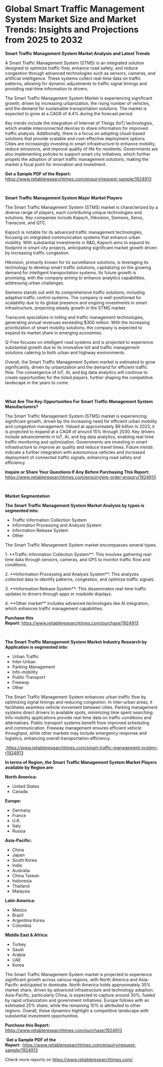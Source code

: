 <p><h1>Global Smart Traffic Management System Market Size and Market Trends: Insights and Projections from 2025 to 2032</h1></p><p><strong>Smart Traffic Management System Market Analysis and Latest Trends</strong></p>
<p><p>A Smart Traffic Management System (STMS) is an integrated solution designed to optimize traffic flow, enhance road safety, and reduce congestion through advanced technologies such as sensors, cameras, and artificial intelligence. These systems collect real-time data on traffic patterns, allowing for dynamic adjustments to traffic signal timings and providing real-time information to drivers. </p><p>The Smart Traffic Management System Market is experiencing significant growth, driven by increasing urbanization, the rising number of vehicles, and the demand for sustainable transportation solutions. The market is expected to grow at a CAGR of 4.4% during the forecast period. </p><p>Key trends include the integration of Internet of Things (IoT) technologies, which enable interconnected devices to share information for improved traffic analysis. Additionally, there is a focus on adopting cloud-based solutions that provide scalable and cost-effective deployment options. Cities are increasingly investing in smart infrastructure to enhance mobility, reduce emissions, and improve quality of life for residents. Governments are also implementing policies to support smart city initiatives, which further propels the adoption of smart traffic management solutions, making the market a focal point for innovation and investment.</p></p>
<p><strong>Get a Sample PDF of the Report:&nbsp;</strong> <a href="https://www.reliableresearchtimes.com/enquiry/request-sample/1924913?utm_campaign=2631&utm_medium=2&utm_source=Github&utm_content=ia&utm_term=28032025&utm_id=smart-traffic-management-system">https://www.reliableresearchtimes.com/enquiry/request-sample/1924913</a></p>
<p>&nbsp;</p>
<p><strong>Smart Traffic Management System Major Market Players</strong></p>
<p><p>The Smart Traffic Management System (STMS) market is characterized by a diverse range of players, each contributing unique technologies and solutions. Key companies include Kapsch, Hikvision, Siemens, Xerox, Transcore, and QTC. </p><p>Kapsch is notable for its advanced traffic management technologies, focusing on integrated communication systems that enhance urban mobility. With substantial investments in R&D, Kapsch aims to expand its footprint in smart city projects, anticipating significant market growth driven by increasing traffic congestion.</p><p>Hikvision, primarily known for its surveillance solutions, is leveraging its technology to develop smart traffic solutions, capitalizing on the growing demand for intelligent transportation systems. Its future growth is promising, with the company aiming to enhance analytics capabilities, addressing urban challenges.</p><p>Siemens stands out with its comprehensive traffic solutions, including adaptive traffic control systems. The company is well-positioned for scalability due to its global presence and ongoing investments in smart infrastructure, projecting steady growth in the STMS market.</p><p>Transcore specializes in tolling and traffic management technologies, generating annual revenues exceeding $300 million. With the increasing prioritization of smart mobility solutions, the company is expected to expand its market share in emerging economies.</p><p>Q-Free focuses on intelligent road systems and is projected to experience substantial growth due to its innovative toll and traffic management solutions catering to both urban and highway environments. </p><p>Overall, the Smart Traffic Management System market is estimated to grow significantly, driven by urbanization and the demand for efficient traffic flow. The convergence of IoT, AI, and big data analytics will continue to create opportunities for the listed players, further shaping the competitive landscape in the years to come.</p></p>
<p>&nbsp;</p>
<p><strong>What Are The Key Opportunities For Smart Traffic Management System Manufacturers?</strong></p>
<p><p>The Smart Traffic Management System (STMS) market is experiencing significant growth, driven by the increasing need for efficient urban mobility and congestion management. Valued at approximately $9 billion in 2023, it is projected to expand at a CAGR of around 15% through 2030. Key drivers include advancements in IoT, AI, and big data analytics, enabling real-time traffic monitoring and optimization. Governments are investing in smart infrastructure to improve air quality and reduce travel times. Future trends indicate a further integration with autonomous vehicles and increased deployment of connected traffic signals, enhancing road safety and efficiency.</p></p>
<p><strong>Inquire or Share Your Questions If Any Before Purchasing This Report:</strong> <a href="https://www.reliableresearchtimes.com/enquiry/pre-order-enquiry/1924913?utm_campaign=2631&utm_medium=2&utm_source=Github&utm_content=ia&utm_term=28032025&utm_id=smart-traffic-management-system">https://www.reliableresearchtimes.com/enquiry/pre-order-enquiry/1924913</a></p>
<p>&nbsp;</p>
<p><strong>Market Segmentation</strong></p>
<p><strong>The Smart Traffic Management System Market Analysis by types is segmented into:</strong></p>
<p><ul><li>Traffic Information Collection System</li><li>Information Processing and Analysis System</li><li>Information Release System</li><li>Other</li></ul></p>
<p><p>The Smart Traffic Management System market encompasses several types. </p><p>1. **Traffic Information Collection System**: This involves gathering real-time data through sensors, cameras, and GPS to monitor traffic flow and conditions. </p><p>2. **Information Processing and Analysis System**: This analyzes collected data to identify patterns, congestion, and optimize traffic signals. </p><p>3. **Information Release System**: This disseminates real-time traffic updates to drivers through apps or roadside displays. </p><p>4. **Other market** includes advanced technologies like AI integration, which enhances traffic management capabilities.</p></p>
<p><strong>Purchase this Report:&nbsp;</strong><a href="https://www.reliableresearchtimes.com/purchase/1924913?utm_campaign=2631&utm_medium=2&utm_source=Github&utm_content=ia&utm_term=28032025&utm_id=smart-traffic-management-system">https://www.reliableresearchtimes.com/purchase/1924913</a></p>
<p>&nbsp;</p>
<p><strong>The Smart Traffic Management System Market Industry Research by Application is segmented into:</strong></p>
<p><ul><li>Urban Traffic</li><li>Inter-Urban</li><li>Parking Management</li><li>Info-mobility</li><li>Public Transport</li><li>Freeway</li><li>Other</li></ul></p>
<p><p>The Smart Traffic Management System enhances urban traffic flow by optimizing signal timings and reducing congestion. In inter-urban areas, it facilitates seamless vehicle movement between cities. Parking management systems direct drivers to available spots, minimizing time spent searching. Info-mobility applications provide real-time data on traffic conditions and alternatives. Public transport systems benefit from improved scheduling and communication. Freeway management ensures efficient vehicle throughput, while other markets may include emergency response and logistics, enhancing overall transportation efficiency.</p></p>
<p><a href="https://www.reliableresearchtimes.com/smart-traffic-management-system-r1924913?utm_campaign=2631&utm_medium=2&utm_source=Github&utm_content=ia&utm_term=28032025&utm_id=smart-traffic-management-system">&nbsp;https://www.reliableresearchtimes.com/smart-traffic-management-system-r1924913</a></p>
<p><strong>In terms of Region, the Smart Traffic Management System Market Players available by Region are:</strong></p>
<p>
    <p> <strong> North America: </strong>
        <ul>
            <li>United States</li>
            <li>Canada</li>
        </ul>
        </p> 
    <p> <strong> Europe: </strong>
        <ul>
            <li>Germany</li>
            <li>France</li>
            <li>U.K.</li>
            <li>Italy</li>
            <li>Russia</li>
        </ul>
        </p> 
    <p> <strong> Asia-Pacific: </strong>
        <ul>
            <li>China</li>
            <li>Japan</li>
            <li>South Korea</li>
            <li>India</li>
            <li>Australia</li>
            <li>China Taiwan</li>
            <li>Indonesia</li>
            <li>Thailand</li>
            <li>Malaysia</li>
        </ul>
        </p> 
    <p> <strong> Latin America: </strong>
        <ul>
            <li>Mexico</li>
            <li>Brazil</li>
            <li>Argentina Korea</li>
            <li>Colombia</li>
        </ul>
        </p> 
    <p> <strong> Middle East & Africa: </strong>
        <ul>
            <li>Turkey</li>
            <li>Saudi</li>
            <li>Arabia</li>
            <li>UAE</li>
            <li>Korea</li>
        </ul>
    </p>
    </p>
<p><p>The Smart Traffic Management System market is projected to experience significant growth across various regions, with North America and Asia-Pacific anticipated to dominate. North America holds approximately 35% market share, driven by advanced infrastructure and technology adoption. Asia-Pacific, particularly China, is expected to capture around 30%, fueled by rapid urbanization and government initiatives. Europe follows with an estimated 25% share, while the remaining 10% is attributed to other regions. Overall, these dynamics highlight a competitive landscape with substantial investment opportunities.</p></p>
<p><strong>Purchase this Report: </strong><a href="https://www.reliableresearchtimes.com/purchase/1924913?utm_campaign=2631&utm_medium=2&utm_source=Github&utm_content=ia&utm_term=28032025&utm_id=smart-traffic-management-system">https://www.reliableresearchtimes.com/purchase/1924913</a></p>
<p>&nbsp;<strong>Get a Sample PDF of the Report:&nbsp;&nbsp;</strong><a href="https://www.reliableresearchtimes.com/enquiry/request-sample/1924913?utm_campaign=2631&utm_medium=2&utm_source=Github&utm_content=ia&utm_term=28032025&utm_id=smart-traffic-management-system">https://www.reliableresearchtimes.com/enquiry/request-sample/1924913</a></p>
<p><strong></strong></p>
<p>Check more reports on <a href="https://www.reliableresearchtimes.com/?utm_campaign=2631&utm_medium=2&utm_source=Github&utm_content=ia&utm_term=28032025&utm_id=smart-traffic-management-system">https://www.reliableresearchtimes.com/</a></p>
